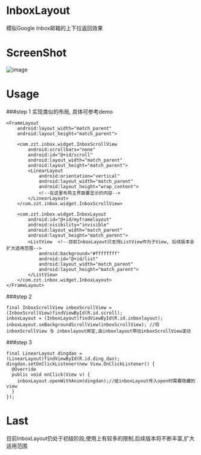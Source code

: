 # InboxLayout
模拟Google Inbox邮箱的上下拉返回效果

# ScreenShot
![image](https://raw.githubusercontent.com/zhaozhentao/InboxLayout/master/screenshot/pic.gif)

# Usage
###step 1
实现类似的布局, 具体可参考demo

    <FrameLayout
        android:layout_width="match_parent"
        android:layout_height="match_parent">
        
        <com.zzt.inbox.widget.InboxScrollView
            android:scrollbars="none"
            android:id="@+id/scroll"
            android:layout_width="match_parent"
            android:layout_height="match_parent">
            <LinearLayout
                android:orientation="vertical"
                android:layout_width="match_parent"
                android:layout_height="wrap_content">
                <!--在这里布局主界面要显示的内容-->
            </LinearLayout>
        </com.zzt.inbox.widget.InboxScrollView>
        
        <com.zzt.inbox.widget.InboxLayout
            android:id="@+id/myframelayout"
            android:visibility="invisible"
            android:layout_width="match_parent"
            android:layout_height="match_parent">
            <ListView  <!--目前InboxLayout只支持ListView作为子View, 后续版本会扩大适用范围-->
                android:background="#ffffffff"
                android:id="@+id/list"
                android:layout_width="match_parent"
                android:layout_height="match_parent">
            </ListView>
        </com.zzt.inbox.widget.InboxLayout>
    </FrameLayout>

###step 2

    final InboxScrollView inboxScrollView = (InboxScrollView)findViewById(R.id.scroll);
    inboxLayout = (InboxLayout)findViewById(R.id.inboxlayout);             
    inboxLayout.seBackgroundScrollView(inboxScrollView); //将inboxScrollView 与 inboxlayout绑定,由inboxlayout带动inboxScrollView滚动
    
    
###step 3
 
    final LinearLayout dingdan = (LinearLayout)findViewById(R.id.ding_dan);
    dingdan.setOnClickListener(new View.OnClickListener() {
      @Override
      public void onClick(View v) {
        inboxLayout.openWithAnim(dingdan);//给inboxLayout传入open时需要隐藏的view
      }
    });

# Last
目前InboxLayout仍处于初级阶段,使用上有较多的限制,后续版本将不断丰富,扩大适用范围

